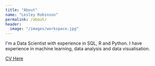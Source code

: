 ```yaml
---
title: "About"
name: "Lesley Robinson"
permalink: /about/
header:
  image: "/images/workspace.jpg"
---
```


I'm a Data Scientist with experience in SQL, R and Python. I have experience in
machine learning, data analysis and data visualisation.


[CV Here](/images/Lesley_Robinson_CV.pdf)
